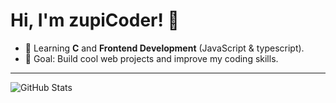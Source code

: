 # Hi, I'm zupiCoder! 👋

- 🌱 Learning **C** and **Frontend Development** (JavaScript & typescript).
- 🎯 Goal: Build cool web projects and improve my coding skills.
---
![GitHub Stats](https://github-readme-stats.vercel.app/api?username=zupiCoder&show_icons=true&theme=radical)
